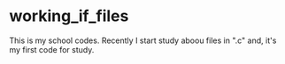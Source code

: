 # working_if_files
This is my school codes. Recently I start study aboou files in ".c" and, it's my first code for study. 
